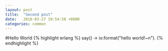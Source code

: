```yaml
---
layout: post
title:  "Second post"
date:   2016-03-27 19:54:50 +0800
categories: common
---
```


#Hello World
{% highlight erlang %}
say() ->
    io:format("hello world!~n").
{% endhighlight %}


